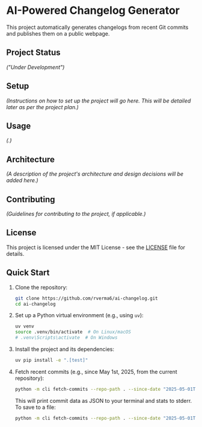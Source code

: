 # AI-Powered Changelog Generator

This project automatically generates changelogs from recent Git commits and publishes them on a public webpage.

## Project Status

*("Under Development")*

## Setup

*(Instructions on how to set up the project will go here. This will be detailed later as per the project plan.)*

## Usage

*(.)*

## Architecture

*(A description of the project's architecture and design decisions will be added here.)*

## Contributing

*(Guidelines for contributing to the project, if applicable.)*

## License

This project is licensed under the MIT License - see the [LICENSE](LICENSE) file for details.

## Quick Start

1.  Clone the repository:
    ```bash
    git clone https://github.com/rverma6/ai-changelog.git 
    cd ai-changelog
    ```
2.  Set up a Python virtual environment (e.g., using `uv`):
    ```bash
    uv venv
    source .venv/bin/activate  # On Linux/macOS
    # .venv\Scripts\activate  # On Windows
    ```
3.  Install the project and its dependencies:
    ```bash
    uv pip install -e ".[test]"
    ```
4.  Fetch recent commits (e.g., since May 1st, 2025, from the current repository):
    ```bash
    python -m cli fetch-commits --repo-path . --since-date "2025-05-01T00:00:00Z"
    ```
    This will print commit data as JSON to your terminal and stats to stderr. 
    To save to a file:
    ```bash
    python -m cli fetch-commits --repo-path . --since-date "2025-05-01T00:00:00Z" -o commits.json
    ```
